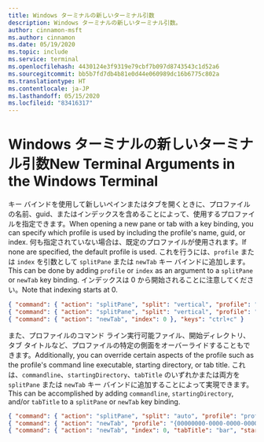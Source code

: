```yaml
---
title: Windows ターミナルの新しいターミナル引数
description: Windows ターミナルの新しいターミナル引数。
author: cinnamon-msft
ms.author: cinnamon
ms.date: 05/19/2020
ms.topic: include
ms.service: terminal
ms.openlocfilehash: 4430124e3f9319e79cbf7b097d8743543c1d52a6
ms.sourcegitcommit: bb5b7fd7db4b81e0d44e060989dc16b6775c802a
ms.translationtype: HT
ms.contentlocale: ja-JP
ms.lasthandoff: 05/15/2020
ms.locfileid: "83416317"
---
```

# <a name="new-terminal-arguments-in-the-windows-terminal"></a><span data-ttu-id="68869-103">Windows ターミナルの新しいターミナル引数</span><span class="sxs-lookup"><span data-stu-id="68869-103">New Terminal Arguments in the Windows Terminal</span></span>

<span data-ttu-id="68869-104">キー バインドを使用して新しいペインまたはタブを開くときに、プロファイルの名前、guid、またはインデックスを含めることによって、使用するプロファイルを指定できます。</span><span class="sxs-lookup"><span data-stu-id="68869-104">When opening a new pane or tab with a key binding, you can specify which profile is used by including the profile's name, guid, or index.</span></span> <span data-ttu-id="68869-105">何も指定されていない場合は、既定のプロファイルが使用されます。</span><span class="sxs-lookup"><span data-stu-id="68869-105">If none are specified, the default profile is used.</span></span> <span data-ttu-id="68869-106">これを行うには、`profile` または `index` を引数として `splitPane` または `newTab` キー バインドに追加します。</span><span class="sxs-lookup"><span data-stu-id="68869-106">This can be done by adding `profile` or `index` as an argument to a `splitPane` or `newTab` key binding.</span></span> <span data-ttu-id="68869-107">インデックスは 0 から開始されることに注意してください。</span><span class="sxs-lookup"><span data-stu-id="68869-107">Note that indexing starts at 0.</span></span>

```json
{ "command": { "action": "splitPane", "split": "vertical", "profile": "profile1" }, "keys": "ctrl+a" },
{ "command": { "action": "splitPane", "split": "vertical", "profile": "{00000000-0000-0000-0000-000000000000}" }, "keys": "ctrl+b" },
{ "command": { "action": "newTab", "index": 0 }, "keys": "ctrl+c" }
```

<span data-ttu-id="68869-108">また、プロファイルのコマンド ライン実行可能ファイル、開始ディレクトリ、タブ タイトルなど、プロファイルの特定の側面をオーバーライドすることもできます。</span><span class="sxs-lookup"><span data-stu-id="68869-108">Additionally, you can override certain aspects of the profile such as the profile's command line executable, starting directory, or tab title.</span></span> <span data-ttu-id="68869-109">これは、`commandline`、`startingDirectory`、`tabTitle` のいずれかまたは両方を `splitPane` または `newTab` キー バインドに追加することによって実現できます。</span><span class="sxs-lookup"><span data-stu-id="68869-109">This can be accomplished by adding `commandline`, `startingDirectory`, and/or `tabTitle` to a `splitPane` or `newTab` key binding.</span></span>

```json
{ "command": { "action": "splitPane", "split": "auto", "profile": "profile1", "commandline": "foo.exe" }, "keys": "ctrl+a" },
{ "command": { "action": "newTab", "profile": "{00000000-0000-0000-0000-000000000000}", "startingDirectory": "C:\\foo" }, "keys": "ctrl+b" },
{ "command": { "action": "newTab", "index": 0, "tabTitle": "bar", "startingDirectory": "C:\\foo", "commandline": "foo.exe" }, "keys": "ctrl+c" }
```
